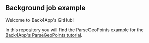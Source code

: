 ## Background job example
Welcome to Back4App's GitHub!

In this repository you will find the ParseGeoPoints example for the [Back4App's ParseGeoPoints tutorial](https://www.back4app.com/docs/android/parsegeopoint-tutorial).
